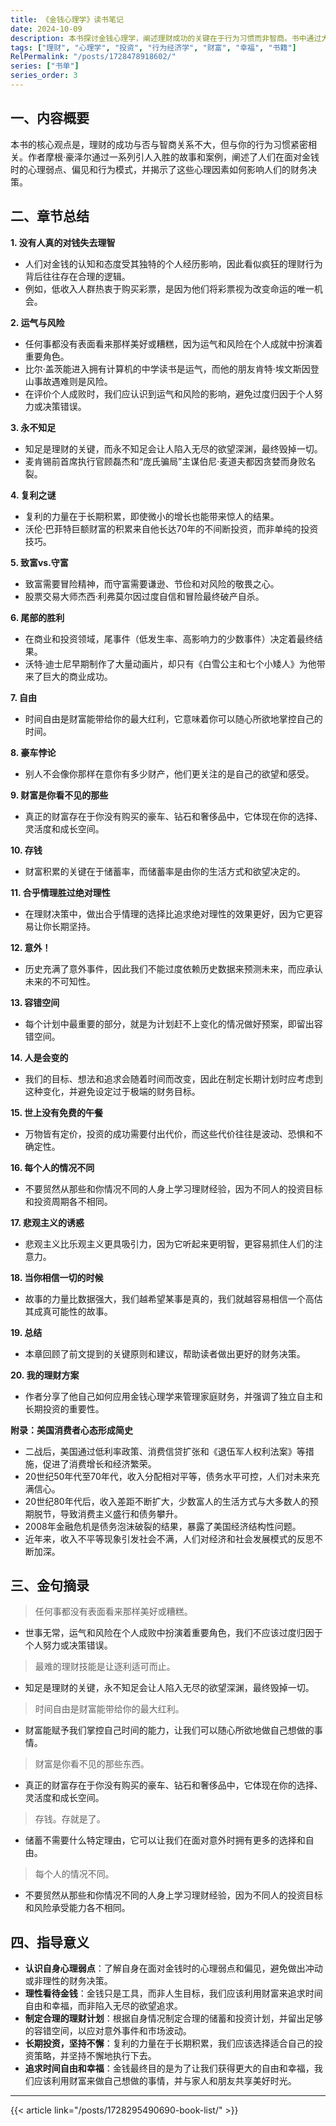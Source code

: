 ```yaml
---
title: 《金钱心理学》读书笔记
date: 2024-10-09
description: 本书探讨金钱心理学，阐述理财成功的关键在于行为习惯而非智商。书中通过大量案例和故事，揭示影响人们财务决策的心理弱点、偏见和行为模式，并提出如何在理财中做出更明智的选择。
tags: ["理财", "心理学", "投资", "行为经济学", "财富", "幸福", "书籍"]
RelPermalink: "/posts/1728478918602/"
series: ["书单"]
series_order: 3
---
```


## 一、内容概要

本书的核心观点是，理财的成功与否与智商关系不大，但与你的行为习惯紧密相关。作者摩根·豪泽尔通过一系列引人入胜的故事和案例，阐述了人们在面对金钱时的心理弱点、偏见和行为模式，并揭示了这些心理因素如何影响人们的财务决策。

## 二、章节总结

**1. 没有人真的对钱失去理智**

* 人们对金钱的认知和态度受其独特的个人经历影响，因此看似疯狂的理财行为背后往往存在合理的逻辑。
* 例如，低收入人群热衷于购买彩票，是因为他们将彩票视为改变命运的唯一机会。

**2. 运气与风险**

* 任何事都没有表面看来那样美好或糟糕，因为运气和风险在个人成就中扮演着重要角色。
* 比尔·盖茨能进入拥有计算机的中学读书是运气，而他的朋友肯特·埃文斯因登山事故遇难则是风险。
* 在评价个人成败时，我们应认识到运气和风险的影响，避免过度归因于个人努力或决策错误。

**3. 永不知足**

* 知足是理财的关键，而永不知足会让人陷入无尽的欲望深渊，最终毁掉一切。
* 麦肯锡前首席执行官顾磊杰和“庞氏骗局”主谋伯尼·麦道夫都因贪婪而身败名裂。

**4. 复利之谜**

* 复利的力量在于长期积累，即使微小的增长也能带来惊人的结果。
* 沃伦·巴菲特巨额财富的积累来自他长达70年的不间断投资，而非单纯的投资技巧。

**5. 致富vs.守富**

* 致富需要冒险精神，而守富需要谦逊、节俭和对风险的敬畏之心。
* 股票交易大师杰西·利弗莫尔因过度自信和冒险最终破产自杀。

**6. 尾部的胜利**

* 在商业和投资领域，尾事件（低发生率、高影响力的少数事件）决定着最终结果。
* 沃特·迪士尼早期制作了大量动画片，却只有《白雪公主和七个小矮人》为他带来了巨大的商业成功。

**7. 自由**

* 时间自由是财富能带给你的最大红利，它意味着你可以随心所欲地掌控自己的时间。

**8. 豪车悖论**

* 别人不会像你那样在意你有多少财产，他们更关注的是自己的欲望和感受。

**9. 财富是你看不见的那些**

* 真正的财富存在于你没有购买的豪车、钻石和奢侈品中，它体现在你的选择、灵活度和成长空间。

**10. 存钱**

* 财富积累的关键在于储蓄率，而储蓄率是由你的生活方式和欲望决定的。

**11. 合乎情理胜过绝对理性**

* 在理财决策中，做出合乎情理的选择比追求绝对理性的效果更好，因为它更容易让你长期坚持。

**12. 意外！**

* 历史充满了意外事件，因此我们不能过度依赖历史数据来预测未来，而应承认未来的不可知性。

**13. 容错空间**

* 每个计划中最重要的部分，就是为计划赶不上变化的情况做好预案，即留出容错空间。

**14. 人是会变的**

* 我们的目标、想法和追求会随着时间而改变，因此在制定长期计划时应考虑到这种变化，并避免设定过于极端的财务目标。

**15. 世上没有免费的午餐**

* 万物皆有定价，投资的成功需要付出代价，而这些代价往往是波动、恐惧和不确定性。

**16. 每个人的情况不同**

* 不要贸然从那些和你情况不同的人身上学习理财经验，因为不同人的投资目标和投资周期各不相同。

**17. 悲观主义的诱惑**

* 悲观主义比乐观主义更具吸引力，因为它听起来更明智，更容易抓住人们的注意力。

**18. 当你相信一切的时候**

* 故事的力量比数据强大，我们越希望某事是真的，我们就越容易相信一个高估其成真可能性的故事。

**19. 总结**

* 本章回顾了前文提到的关键原则和建议，帮助读者做出更好的财务决策。

**20. 我的理财方案**

* 作者分享了他自己如何应用金钱心理学来管理家庭财务，并强调了独立自主和长期投资的重要性。

**附录：美国消费者心态形成简史**

* 二战后，美国通过低利率政策、消费信贷扩张和《退伍军人权利法案》等措施，促进了消费增长和经济繁荣。
* 20世纪50年代至70年代，收入分配相对平等，债务水平可控，人们对未来充满信心。
* 20世纪80年代后，收入差距不断扩大，少数富人的生活方式与大多数人的预期脱节，导致消费主义盛行和债务攀升。
* 2008年金融危机是债务泡沫破裂的结果，暴露了美国经济结构性问题。
* 近年来，收入不平等现象引发社会不满，人们对经济和社会发展模式的反思不断加深。

## 三、金句摘录

> 任何事都没有表面看来那样美好或糟糕。

* 世事无常，运气和风险在个人成败中扮演着重要角色，我们不应该过度归因于个人努力或决策错误。

> 最难的理财技能是让逐利适可而止。

* 知足是理财的关键，永不知足会让人陷入无尽的欲望深渊，最终毁掉一切。

> 时间自由是财富能带给你的最大红利。

* 财富能赋予我们掌控自己时间的能力，让我们可以随心所欲地做自己想做的事情。

> 财富是你看不见的那些东西。

* 真正的财富存在于你没有购买的豪车、钻石和奢侈品中，它体现在你的选择、灵活度和成长空间。

>  存钱。存就是了。

* 储蓄不需要什么特定理由，它可以让我们在面对意外时拥有更多的选择和自由。

>  每个人的情况不同。

* 不要贸然从那些和你情况不同的人身上学习理财经验，因为不同人的投资目标和风险承受能力各不相同。

## 四、指导意义

* **认识自身心理弱点**：了解自身在面对金钱时的心理弱点和偏见，避免做出冲动或非理性的财务决策。
* **理性看待金钱**：金钱只是工具，而非人生目标，我们应该利用财富来追求时间自由和幸福，而非陷入无尽的欲望追求。
* **制定合理的理财计划**：根据自身情况制定合理的储蓄和投资计划，并留出足够的容错空间，以应对意外事件和市场波动。
* **长期投资，坚持不懈**：复利的力量在于长期积累，我们应该选择适合自己的投资策略，并坚持不懈地执行下去。
* **追求时间自由和幸福**：金钱最终目的是为了让我们获得更大的自由和幸福，我们应该利用财富来做自己想做的事情，并与家人和朋友共享美好时光。 

---
{{< article link="/posts/1728295490690-book-list/" >}}